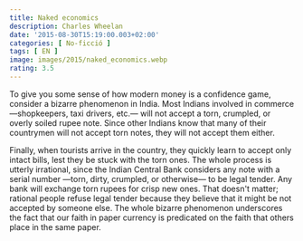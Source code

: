 ```yaml
---
title: Naked economics
description: Charles Wheelan
date: '2015-08-30T15:19:00.003+02:00'
categories: [ No-ficció ]
tags: [ EN ]
image: images/2015/naked_economics.webp
rating: 3.5
---
```


To give you some sense of how modern money is a confidence game, consider a bizarre phenomenon in India. Most Indians involved in commerce —shopkeepers, taxi drivers, etc.— will not accept a torn, crumpled, or overly soiled rupee note. Since other Indians know that many of their countrymen will not accept torn notes, they will not accept them either.

Finally, when tourists arrive in the country, they quickly learn to accept only intact bills, lest they be stuck with the torn ones. The whole process is utterly irrational, since the Indian Central Bank considers any note with a serial number —torn, dirty, crumpled, or otherwise— to be legal tender. Any bank will exchange torn rupees for crisp new ones. That doesn't matter; rational people refuse legal tender because they believe that it might be not accepted by someone else. The whole bizarre phenomenon underscores the fact that our faith in paper currency is predicated on the faith that others place in the same paper.
